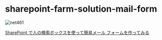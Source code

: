 # sharepoint-farm-solution-mail-form

![net461](https://img.shields.io/badge/.net-net461-green)

[SharePoint で人の検索ボックスを使って簡易メール フォームを作ってみる](https://blog.karamem0.dev/entry/2011/09/14/000000)
